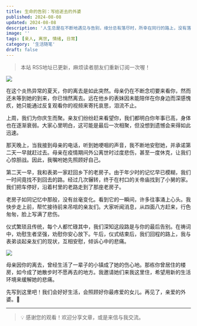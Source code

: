```yaml
---
title: 生命的告别：写给逝去的外婆
published: 2024-08-08
updated: 2024-08-08
description: '人生总是在不断地遇见与告别，缘分总有落尽时，所幸在同行的路上，没有落下太多遗憾。'
image: ''
tags: [亲人, 离世, 情绪, 日常]
category: '生活随笔'
draft: false
---
```


> 本站 RSS地址已更新，麻烦读者朋友们重新订阅一次喔！

![](https://blog-1259751088.cos.ap-shanghai.myqcloud.com/uPic/1291723111260_.pic.jpg)

在这个炎热异常的夏天，你的离去是如此突然。母亲仍在不断念叨要来看你，然而还未等到她的到来，你已悄然离去。远在他乡的表妹因未能陪伴在你身边而深感愧疚，她只能通过反复观看你的视频来寄托哀思，泪流不止。

上周，我们为你庆生而聚。亲友们纷纷赶来看望你，我们都明白你年事已高，身体也在逐渐衰弱。大家心里明白，这可能是最后一次相聚，但没想到遗憾会来得如此迅速。

那天晚上，当我接到母亲的电话，听到她哽咽的声音，我不断地安慰她，并承诺第二天一早就赶过去。母亲在疫情期间外公离世时过度悲伤，甚至一度休克，让我们心惊胆战。因此，我嘱咐她先照顾好自己。

第二天一早，我和表弟一家赶回乡下的老房子。由于年少时的记忆早已模糊，我们一时间竟找不到回去的路。经过几次辗转，终于在村口的关帝庙找到了小舅的家。我们把车停好，沿着村里的老路走到了那座老房子。

老房子如同记忆中那般，没有丝毫变化。看到它的一瞬间，许多往事涌上心头。我快步走上前，帮忙接待前来吊唁的亲友们。大家听闻消息，从四面八方赶来，行色匆匆，脸上写满了悲伤。

仪式繁琐且传统，每个人都忙碌其中，我们深知这段路是与你的最后告别。在祷词中，劝慰生者坚强，劝慰你安心放下。午后，仪式结束后，我们回程的路上，我与表弟谈起亲友们的现状，互相安慰，倾诉心中的悲痛。

![](https://blog-1259751088.cos.ap-shanghai.myqcloud.com/uPic/1301723111306_.pic.jpg)

母亲因你的离去，曾经生活了一辈子的小镇成了她的伤心地。那栋你曾居住的楼房，如今成了她散步时不愿再去的地方。我邀请她们来我这里住，希望用新的生活环境来缓解她的悲痛。

先写到这里吧！我们会好好生活，会照顾好你最疼爱的女儿。再见了，亲爱的外婆。👋

---

> 💡 感谢您的观看！欢迎分享文章，或是来信与我交流。